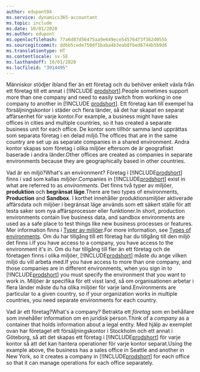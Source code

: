 ```yaml
---
author: edupont04
ms.service: dynamics365-accountant
ms.topic: include
ms.date: 10/01/2020
ms.author: edupont
ms.openlocfilehash: 77a6d87d56475aa9e649ece545764f3f362d055b
ms.sourcegitcommit: ddbb5cede750df1baba4b3eab8fbed6744b5b9d6
ms.translationtype: HT
ms.contentlocale: sv-SE
ms.lasthandoff: 10/01/2020
ms.locfileid: "3914495"
---
```

<span data-ttu-id="b43c7-101">Människor stödjer ibland fler än ett företag och du behöver enkelt växla från ett företag till ett annat i [!INCLUDE [prodshort](prodshort.md)].</span><span class="sxs-lookup"><span data-stu-id="b43c7-101">People sometimes support more than one company and need to easily switch from working in one company to another in [!INCLUDE [prodshort](prodshort.md)].</span></span> <span data-ttu-id="b43c7-102">Ett företag kan till exempel ha försäljningskontor i städer och flera länder, så det har skapat en separat affärsenhet för varje kontor.</span><span class="sxs-lookup"><span data-stu-id="b43c7-102">For example, a business might have sales offices in cities and multiple countries, so it has created a separate business unit for each office.</span></span> <span data-ttu-id="b43c7-103">De kontor som tillhör samma land upprättas som separata företag i en delad miljö.</span><span class="sxs-lookup"><span data-stu-id="b43c7-103">The offices that are in the same country are set up as separate companies in a shared environment.</span></span> <span data-ttu-id="b43c7-104">Andra kontor skapas som företag i olika miljöer eftersom de är geografiskt baserade i andra länder.</span><span class="sxs-lookup"><span data-stu-id="b43c7-104">Other offices are created as companies in separate environments because they are geographically based in other countries.</span></span>  

<span data-ttu-id="b43c7-105">Vad är en miljö?</span><span class="sxs-lookup"><span data-stu-id="b43c7-105">What's an environment?</span></span> <span data-ttu-id="b43c7-106">Företag i [!INCLUDE[prodshort](prodshort.md)] finns i vad som kallas *miljöer*.</span><span class="sxs-lookup"><span data-stu-id="b43c7-106">Companies in [!INCLUDE[prodshort](prodshort.md)] exist in what are referred to as *environments*.</span></span> <span data-ttu-id="b43c7-107">Det finns två typer av miljöer, **produktion** och **begränsat läge**.</span><span class="sxs-lookup"><span data-stu-id="b43c7-107">There are two types of environments, **Production** and **Sandbox**.</span></span> <span data-ttu-id="b43c7-108">I korthet innehåller produktionsmiljöer aktiverade affärsdata och miljöer i begränsat läge används som ett säkert ställe för att testa saker som nya affärsprocesser eller funktioner.</span><span class="sxs-lookup"><span data-stu-id="b43c7-108">In short, production environments contain live business data, and sandbox environments are used as a safe place to test things like new business processes or features.</span></span> <span data-ttu-id="b43c7-109">Mer information finns i [Typer av miljöer](/dynamics365/business-central/dev-itpro/administration/tenant-admin-center-environments#types-of-environments).</span><span class="sxs-lookup"><span data-stu-id="b43c7-109">For more information, see [Types of environments](/dynamics365/business-central/dev-itpro/administration/tenant-admin-center-environments#types-of-environments).</span></span> <span data-ttu-id="b43c7-110">Om du har tillgång till ett företag har du tillgång till den miljö det finns i.</span><span class="sxs-lookup"><span data-stu-id="b43c7-110">If you have access to a company, you have access to the environment it's in.</span></span> <span data-ttu-id="b43c7-111">Om du har tillgång till fler än ett företag och de företagen finns i olika miljöer, [!INCLUDE[prodshort](prodshort.md)] måste du ange vilken miljö du vill arbeta med.</span><span class="sxs-lookup"><span data-stu-id="b43c7-111">If you have access to more than one company, and those companies are in different environments, when you sign in to [!INCLUDE[prodshort](prodshort.md)] you must specify the environment that you want to work in.</span></span> <span data-ttu-id="b43c7-112">Miljöer är specifika för ett visst land, så om organisationen arbetar i flera länder måste du ha olika miljöer för varje land.</span><span class="sxs-lookup"><span data-stu-id="b43c7-112">Environments are particular to a given country, so if your organization works in multiple countries, you need separate environments for each country.</span></span>  

<span data-ttu-id="b43c7-113">Vad är ett företag?</span><span class="sxs-lookup"><span data-stu-id="b43c7-113">What's a company?</span></span> <span data-ttu-id="b43c7-114">Betrakta ett *företag* som en behållare som innehåller information om en juridisk person.</span><span class="sxs-lookup"><span data-stu-id="b43c7-114">Think of a *company* as a container that holds information about a legal entity.</span></span> <span data-ttu-id="b43c7-115">Med hjälp av exemplet ovan har företaget ett försäljningskontor i Stockholm och ett annat i Göteborg, så att det skapas ett företag i [!INCLUDE[prodshort](prodshort.md)] för varje kontor så att det kan hantera operationer för varje kontor separat.</span><span class="sxs-lookup"><span data-stu-id="b43c7-115">Using the example above, the business has a sales office in Seattle and another in New York, so it creates a company in [!INCLUDE[prodshort](prodshort.md)] for each office so that it can manage operations for each office separately.</span></span>  
